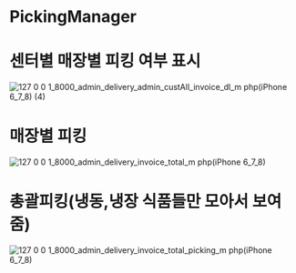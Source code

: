 # PickingManager
# 센터별 매장별 피킹 여부 표시 
![127 0 0 1_8000_admin_delivery_admin_custAll_invoice_dl_m php(iPhone 6_7_8) (4)](https://user-images.githubusercontent.com/72122503/142524720-2ce26025-fd4a-487f-8abd-e2a3840cfda0.png)
# 매장별 피킹
![127 0 0 1_8000_admin_delivery_invoice_total_m php(iPhone 6_7_8)](https://user-images.githubusercontent.com/72122503/142520844-a57d0b38-17c1-49c4-b739-6620a8713f96.png)
# 총괄피킹(냉동,냉장 식품들만 모아서 보여줌)
![127 0 0 1_8000_admin_delivery_invoice_total_picking_m php(iPhone 6_7_8)](https://user-images.githubusercontent.com/72122503/142521393-4d3af426-c77d-47bf-9e95-dc780a109b92.png)
